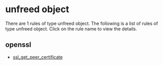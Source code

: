 ---
---
# unfreed object

There are 1 rules of type unfreed object. The following is a list of rules of type unfreed object. Click on the rule name to view the details.


## openssl

- [ssl_get_peer_certificate](projects/openssl/ssl_get_peer_certificate.md)

